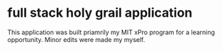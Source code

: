 # full stack holy grail application

This application was built priamrily my MIT xPro program for a learning opportunity. Minor edits were made my myself.
